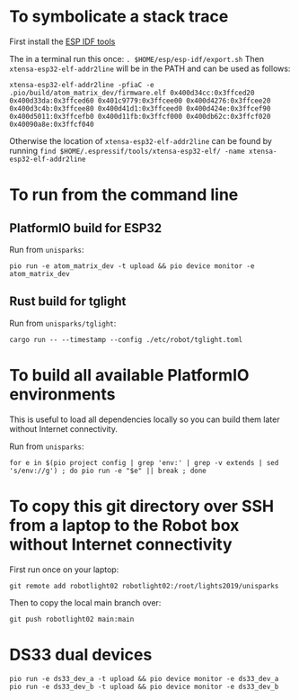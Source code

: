 # To symbolicate a stack trace

First install the [ESP IDF tools](https://docs.espressif.com/projects/esp-idf/en/latest/esp32/get-started/linux-macos-setup.html)

The in a terminal run this once: `. $HOME/esp/esp-idf/export.sh`
Then `xtensa-esp32-elf-addr2line` will be in the PATH and can be used as follows:

`xtensa-esp32-elf-addr2line -pfiaC -e .pio/build/atom_matrix_dev/firmware.elf 0x400d34cc:0x3ffced20 0x400d33da:0x3ffced60 0x401c9779:0x3ffcee00 0x400d4276:0x3ffcee20 0x400d3c4b:0x3ffcee80 0x400d41d1:0x3ffceed0 0x400d424e:0x3ffcef90 0x400d5011:0x3ffcefb0 0x400d11fb:0x3ffcf000 0x400db62c:0x3ffcf020 0x40090a8e:0x3ffcf040`

Otherwise the location of `xtensa-esp32-elf-addr2line` can be found by running `find $HOME/.espressif/tools/xtensa-esp32-elf/ -name xtensa-esp32-elf-addr2line`

# To run from the command line

## PlatformIO build for ESP32

Run from `unisparks`:
```
pio run -e atom_matrix_dev -t upload && pio device monitor -e atom_matrix_dev
```

## Rust build for tglight

Run from `unisparks/tglight`:
```
cargo run -- --timestamp --config ./etc/robot/tglight.toml
```

# To build all available PlatformIO environments

This is useful to load all dependencies locally so you can build them later without Internet connectivity.

Run from `unisparks`:
```
for e in $(pio project config | grep 'env:' | grep -v extends | sed 's/env://g') ; do pio run -e "$e" || break ; done
```

# To copy this git directory over SSH from a laptop to the Robot box without Internet connectivity

First run once on your laptop:
```
git remote add robotlight02 robotlight02:/root/lights2019/unisparks
```

Then to copy the local main branch over:
```
git push robotlight02 main:main
```

# DS33 dual devices

```
pio run -e ds33_dev_a -t upload && pio device monitor -e ds33_dev_a
pio run -e ds33_dev_b -t upload && pio device monitor -e ds33_dev_b
```

